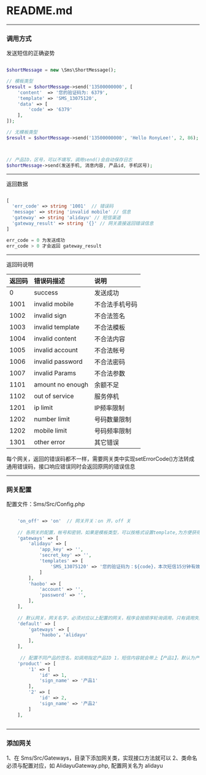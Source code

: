 # README.md


---

### 调用方式

发送短信的正确姿势

```php

$shortMessage = new \Sms\ShortMessage();

// 模板类型
$result = $shortMessage->send('13500000000', [
    'content'  => '您的验证码为: 6379',
    'template' => 'SMS_13075120',
    'data' => [
        'code' => '6379'
    ],
]);

// 无模板类型
$result = $shortMessage->send('13500000000', 'Hello RonyLee!', 2, 86);



// 产品ID，区号，可以不填写，调用send()会自动保存日志
$shortMessage->send(发送手机, 消息内容, 产品id, 手机区号);

```

----------

返回数据

```php

[
  'err_code' => string '1001'  // 错误码
  'message' => string 'invalid mobile' // 信息
  'gateway' => string 'alidayu' // 短信渠道
  'gateway_result' => string '{}' // 网关直接返回错误信息
]

err_code = 0 为发送成功
err_code > 0 才会返回 gateway_result

```

----------


返回码说明

| 返回码    | 错误码描述   |  说明   |
| :-------  | :---------   | :----   |
|    0      |  success             |    发送成功        | 
|    1001   |  invalid mobile      |    不合法手机号码  | 
|    1002   |  invalid sign        |    不合法签名      |
|    1003   |  invalid template    |    不合法模板      |
|    1004   |  invalid content     |    不合法内容      |
|    1005   |  invalid account     |    不合法帐号      |
|    1006   |  invalid password    |    不合法密码      |
|    1007   |  invalid Params      |    不合法参数      |
|    1101   |  amount no enough    |    余额不足        |
|    1102   |  out of service      |    服务停机        |
|    1201   |  ip  limit           |    IP频率限制      |
|    1202   |  number limit        |    号码数量限制    |
|    1202   |  mobile limit        |    号码频率限制    |
|    1301   |  other error         |    其它错误        |



每个网关，返回的错误码都不一样，需要网关类中实现setErrorCode()方法转成通用错误码，接口响应错误同时会返回原网的错误信息

----------
  
### 网关配置

配置文件：Sms/Src/Config.php

``` php

	'on_off' => 'on'  // 网关开关：on 开，off 关
    
    // 各网关的配置，帐号和密钥，如果是模板类型，可以按格式设置template,为方便获得完全的短信内容，网关下标名称必须对应网关类的名字
    'gateways' => [
        'alidayu' => [
            'app_key' => '',
            'secret_key' => '',
            'templates' => [
                'SMS_13075120' => '您的验证码为：${code}，本次短信15分钟有效。',
            ]
        ],
        'haobo' => [
            'account' => '',
            'password' => '',
        ],
    ],
    
    // 默认网关，网关名字，必须对应以上配置的网关，程序会按顺序轮询调用，只有调用失败才会进入下一个网关的调用
    'default' => [
        'gateways' => [
            'haobo'，'alidayu'
        ],
    ],
    
     // 配置不同产品的签名，如调用指定产品ID 1，短信内容就会带上【产品1】，默认为产品1
    'product' => [
        '1' => [
            'id' => 1,
            'sign_name' => '产品1'
        ],
        '2' => [
            'id' => 2,
            'sign_name' => '产品2'
        ]
    ],
     

```


----------

### 添加网关

1、在 Sms/Src/Gateways，目录下添加网关类，实现接口方法就可以
2、类命名必须与配置对应，如 AlidayuGateway.php, 配置网关名为 alidayu
